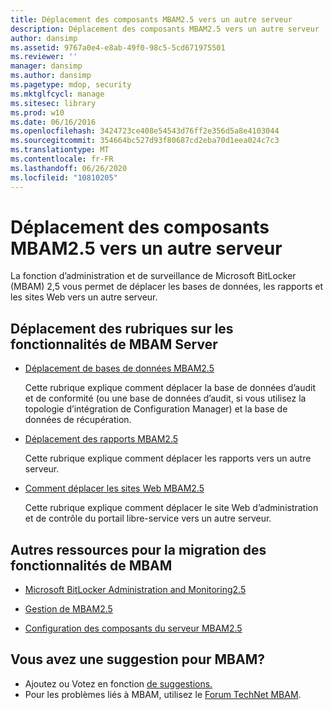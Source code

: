 ```yaml
---
title: Déplacement des composants MBAM2.5 vers un autre serveur
description: Déplacement des composants MBAM2.5 vers un autre serveur
author: dansimp
ms.assetid: 9767a0e4-e8ab-49f0-98c5-5cd671975501
ms.reviewer: ''
manager: dansimp
ms.author: dansimp
ms.pagetype: mdop, security
ms.mktglfcycl: manage
ms.sitesec: library
ms.prod: w10
ms.date: 06/16/2016
ms.openlocfilehash: 3424723ce408e54543d76ff2e356d5a8e4103044
ms.sourcegitcommit: 354664bc527d93f80687cd2eba70d1eea024c7c3
ms.translationtype: MT
ms.contentlocale: fr-FR
ms.lasthandoff: 06/26/2020
ms.locfileid: "10810205"
---
```

# Déplacement des composants MBAM2.5 vers un autre serveur


La fonction d’administration et de surveillance de Microsoft BitLocker (MBAM) 2,5 vous permet de déplacer les bases de données, les rapports et les sites Web vers un autre serveur.

## Déplacement des rubriques sur les fonctionnalités de MBAM Server


-   [Déplacement de bases de données MBAM2.5](how-to-move-the-mbam-25-databases.md)

    Cette rubrique explique comment déplacer la base de données d’audit et de conformité (ou une base de données d’audit, si vous utilisez la topologie d’intégration de Configuration Manager) et la base de données de récupération.

-   [Déplacement des rapports MBAM2.5](how-to-move-the-mbam-25-reports.md)

    Cette rubrique explique comment déplacer les rapports vers un autre serveur.

-   [Comment déplacer les sites Web MBAM2.5](how-to-move-the-mbam-25-websites.md)

    Cette rubrique explique comment déplacer le site Web d’administration et de contrôle du portail libre-service vers un autre serveur.

## <a href="" id="other-resources-for-moving-mbam-features-"></a>Autres ressources pour la migration des fonctionnalités de MBAM


-   [Microsoft BitLocker Administration and Monitoring2.5](index.md)

-   [Gestion de MBAM2.5](maintaining-mbam-25.md)

-   [Configuration des composants du serveur MBAM2.5](configuring-the-mbam-25-server-features.md)

## Vous avez une suggestion pour MBAM?
- Ajoutez ou Votez en fonction [de suggestions.](http://mbam.uservoice.com/forums/268571-microsoft-bitlocker-administration-and-monitoring) 
- Pour les problèmes liés à MBAM, utilisez le [Forum TechNet MBAM](https://social.technet.microsoft.com/Forums/home?forum=mdopmbam).

 

 





